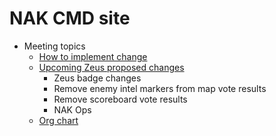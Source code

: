 # NAK CMD site

* Meeting topics
    * [How to implement change](Change.md)
    * [Upcoming Zeus proposed changes](MayMeeting.md)
        * Zeus badge changes
        * Remove enemy intel markers from map vote results
        * Remove scoreboard vote results
        * NAK Ops
    * [Org chart](NakOrgChart.pdf)
